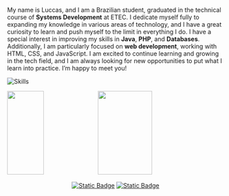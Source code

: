 My name is Luccas, and I am a Brazilian student, graduated in the technical course of **Systems Development** at ETEC. I dedicate myself fully to expanding my knowledge in various areas of technology, and I have a great curiosity to learn and push myself to the limit in everything I do.
I have a special interest in improving my skills in **Java**, **PHP**, and **Databases**. Additionally, I am particularly focused on **web development**, working with HTML, CSS, and JavaScript.
I am excited to continue learning and growing in the tech field, and I am always looking for new opportunities to put what I learn into practice. I’m happy to meet you!

![Skills](https://skillicons.dev/icons?i=js,html,css,git,py,java,php,figma)

<div align="left">
<img width="41%" height="195px" src="https://github-readme-stats.vercel.app/api?username=davittiw&theme=transparent&show_icons=true&hide_border=true&text_color=fff&title_color=fff"/>
<img width="50%" height="195px" src="https://github-readme-stats.vercel.app/api/top-langs/?username=davittiw&layout=compact&theme=transparent&hide_border=true&text_color=fff&title_color=fff"/>
</div>

<div align="center">
  
[![Static Badge](https://img.shields.io/badge/linkedin-black)](https://www.linkedin.com/in/davittiw/)
[![Static Badge](https://img.shields.io/badge/discord-black)](https://www.discord.com/@davittiw/)
</div>
